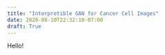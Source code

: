 ```yaml
---
title: "Interpretible GAN for Cancer Cell Images"
date: 2020-08-10T22:32:18-07:00
draft: True
---
```


Hello!
